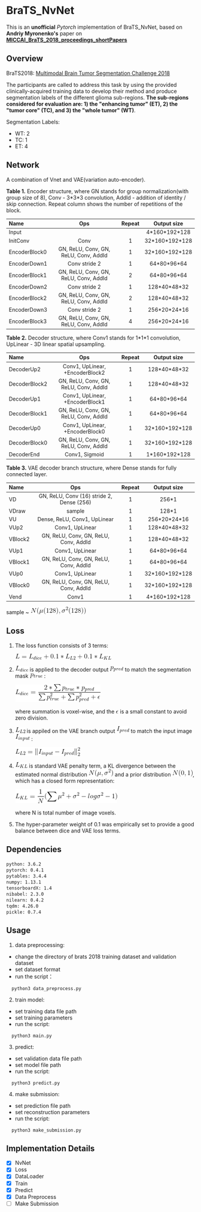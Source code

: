 # BraTS_NvNet

This is an **unofficial** *Pytorch* implementation of BraTS_NvNet, based on **Andriy Myronenko's** paper on [**MICCAI_BraTS_2018_proceedings_shortPapers**](https://www.cbica.upenn.edu/sbia/Spyridon.Bakas/MICCAI_BraTS/MICCAI_BraTS_2018_proceedings_shortPapers.pdf)

## Overview

BraTS2018: [Multimodal Brain Tumor Segmentation Challenge 2018](https://www.med.upenn.edu/sbia/brats2018.html)

The participants are called to address this task by using the provided clinically-acquired training data to develop their method and produce segmentation labels of the different glioma sub-regions. **The sub-regions considered for evaluation are: 1) the "enhancing tumor" (ET), 2) the "tumor core" (TC), and 3) the "whole tumor" (WT)**.

Segmentation Labels:
  - WT: 2
  - TC: 1 
  - ET: 4
## Network

A combination of Vnet and VAE(variation auto-encoder).

  **Table 1.** Encoder structure, where GN stands for group normalization(with group size of 8), Conv - 3\*3\*3 convolution, AddId - addition of identity / skip connection. Repeat column shows the number of repetitions of the block.

  | Name | Ops | Repeat | Output size|
  | :---- | :----------------: | :--: | :--------: |
  | Input | | | 4\*160\*192\*128 |    
  | InitConv | Conv | 1 | 32\*160\*192\*128 |
  | EncoderBlock0 | GN, ReLU, Conv, GN, ReLU, Conv, AddId | 1 | 32\*160\*192\*128 |
  | EncoderDown1 | Conv stride 2 | 1 | 64\*80\*96\*64 |
  | EncoderBlock1 | GN, ReLU, Conv, GN, ReLU, Conv, AddId | 2 | 64\*80\*96\*64 |
  | EncoderDown2 | Conv stride 2 | 1 | 128\*40\*48\*32 |
  | EncoderBlock2 | GN, ReLU, Conv, GN, ReLU, Conv, AddId | 2 | 128\*40\*48\*32 |
  | EncoderDown3 | Conv stride 2 | 1 | 256\*20\*24\*16 |
  | EncoderBlock3 | GN, ReLU, Conv, GN, ReLU, Conv, AddId | 4 | 256\*20\*24\*16 |


  **Table 2.** Decoder structure, where Conv1 stands for 1\*1\*1 convolution, UpLinear - 3D linear spatial upsampling. 

  | Name | Ops | Repeat | Output size|
  | :---- | :----------------: | :--: | :--------: |
  | DecoderUp2 | Conv1, UpLinear, +EncoderBlock2 | 1 | 128\*40\*48\*32 |    
  | DecoderBlock2 | GN, ReLU, Conv, GN, ReLU, Conv, AddId | 1 | 128\*40\*48\*32 |
  | DecoderUp1 | Conv1, UpLinear, +EncoderBlock1 | 1 | 64\*80\*96\*64 |    
  | DecoderBlock1 | GN, ReLU, Conv, GN, ReLU, Conv, AddId | 1 | 64\*80\*96\*64 |
  | DecoderUp0 | Conv1, UpLinear, +EncoderBlock0 | 1 | 32\*160\*192\*128 |    
  | DecoderBlock0 | GN, ReLU, Conv, GN, ReLU, Conv, AddId | 1 | 32\*160\*192\*128 |
  | DecoderEnd | Conv1, Sigmoid | 1 | 1\*160\*192\*128 |


  **Table 3.** VAE decoder branch structure, where Dense stands for fully connected layer. 

  | Name | Ops | Repeat | Output size|
  | :---- | :----------------: | :--: | :--------: |
  | VD | GN, ReLU, Conv (16) stride 2, Dense (256) | 1 | 256\*1|
  | VDraw | sample | 1 | 128\*1|
  | VU | Dense, ReLU, Conv1, UpLinear | 1 | 256\*20\*24\*16 |
  | VUp2 | Conv1, UpLinear | 1 | 128\*40\*48\*32 |    
  | VBlock2 | GN, ReLU, Conv, GN, ReLU, Conv, AddId | 1 | 128\*40\*48\*32 |
  | VUp1 | Conv1, UpLinear | 1 | 64\*80\*96\*64 |    
  | VBlock1 | GN, ReLU, Conv, GN, ReLU, Conv, AddId | 1 | 64\*80\*96\*64 |
  | VUp0 | Conv1, UpLinear | 1 | 32\*160\*192\*128 |    
  | VBlock0 | GN, ReLU, Conv, GN, ReLU, Conv, AddId | 1 | 32\*160\*192\*128 |
  | Vend | Conv1 | 1 | 4\*160\*192\*128 |

sample ~ ![sample](./doc/sample_N.gif)

## Loss

1. The loss function consists of 3 terms:

      ![loss](./doc/combined_Loss.gif)
  
  
2. ![L_dice](./doc/L_dice.gif) is applied to the decoder output ![p_pred](./doc/p_pred.gif) to match the segmentation mask ![p_true](./doc/p_true.gif) :

      ![soft_dice_loss](./doc/soft_dice_Loss.gif)
  
    where summation is voxel-wise, and the ![epsilon](./doc/epsilon.gif) is a small constant to avoid zero division.
  
3. ![L2](./doc/L2.gif) is appiled on the VAE branch output ![I_pred](./doc/I_pred.gif) to match the input image ![I_input](./doc/I_input.gif) :

    ![l2_loss](./doc/L2_Loss.gif)
  
4. ![L_KL](./doc/L_KL.gif) is standard VAE penalty term, a KL divergence between the estimated normal distribution ![est_norm](./doc/est_norm.gif) and a prior distribution ![pri_norm](./doc/pri_norm.gif), which has a closed form representation:

    ![KL_Loss](./doc/KL_Loss.gif)
  
    where N is total number of image voxels.
 
5. The hyper-parameter weight of 0.1 was empirically set to provide a good balance between dice and VAE loss terms.

## Dependencies

```
python: 3.6.2
pytorch: 0.4.1
pytables: 3.4.4
numpy: 1.13.1
tensorboardX: 1.4
nibabel: 2.3.0
nilearn: 0.4.2
tqdm: 4.26.0
pickle: 0.7.4

```
## Usage

1. data preprocessing: 
  - change the directory of brats 2018 training dataset and validation dataset
  - set dataset format
  - run the script：
  ```
    python3 data_preprocess.py
  ```
2. train model: 
 - set training data file path
 - set training parameters
 - run the script:
  ```
    python3 main.py
  ```
3. predict:
  - set validation data file path
  - set model file path
  - run the script:
  ```
    python3 predict.py
  ```
4. make submission:
  - set prediction file path
  - set reconstruction parameters
  - run the script:
  ```
    python3 make_submission.py
  ```

## Implementation Details

- [x] NvNet 
- [x] Loss
- [x] DataLoader
- [x] Train
- [x] Predict
- [x] Data Preprocess
- [ ] Make Submission
